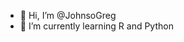 - 👋 Hi, I’m @JohnsoGreg
- 🌱 I’m currently learning R and Python


<!---
JohnsoGreg/JohnsoGreg is a ✨ special ✨ repository because its `README.md` (this file) appears on your GitHub profile.
You can click the Preview link to take a look at your changes.
--->
